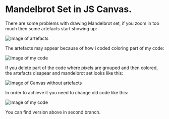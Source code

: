 # Mandelbrot Set in JS Canvas.

There are some problems with drawing Mandelbrot set,
if you zoom in too much then some artefacts start showing up:

![Image of artefacts](https://i.imgur.com/NapU2Qn.png)

The artefacts may appear because of how i coded coloring part of my code:

![Image of my code](https://i.imgur.com/MSUuXIn.png)

If you delete part of the code where pixels are grouped and then colored, the artefacts disapear and mandelbrot set looks like this:

![Image of Canvas without artefacts](https://i.imgur.com/AdoD5E2.png)

In order to achieve it you need to change old code like this:

![Image of my code](https://i.imgur.com/y8w00SM.png)

You can find version above in second branch.
